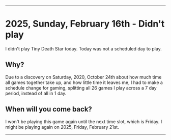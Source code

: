 
***

# 2025, Sunday, February 16th - Didn't play

I didn't play Tiny Death Star today. Today was not a scheduled day to play.

## Why?

Due to a discovery on Saturday, 2020, October 24th about how much time all games together take up, and how little time it leaves me, I had to make a schedule change for gaming, splitting all 26 games I play across a 7 day period, instead of all in 1 day.

## When will you come back?

I won't be playing this game again until the next time slot, which is Friday. I might be playing again on 2025, Friday, February 21st.

***
